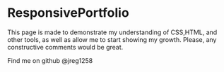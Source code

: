 # ResponsivePortfolio

This page is made to demonstrate my understanding of CSS,HTML, and other tools, as well as allow me to start showing my growth. Please, any constructive comments would be great.

Find me on github @jreg1258
